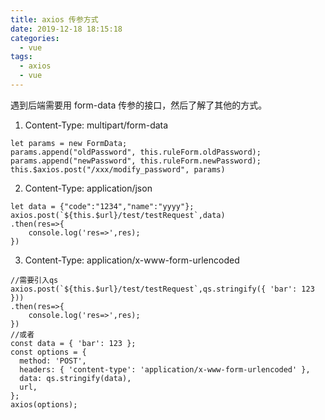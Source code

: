 ```yaml
---
title: axios 传参方式
date: 2019-12-18 18:15:18
categories:
  - vue
tags:
  - axios
  - vue
---
```


遇到后端需要用 form-data 传参的接口，然后了解了其他的方式。

<!-- more -->

1. Content-Type: multipart/form-data

```
let params = new FormData;
params.append("oldPassword", this.ruleForm.oldPassword);
params.append("newPassword", this.ruleForm.newPassword);
this.$axios.post("/xxx/modify_password", params)
```

2. Content-Type: application/json

```
let data = {"code":"1234","name":"yyyy"};
axios.post(`${this.$url}/test/testRequest`,data)
.then(res=>{
    console.log('res=>',res);
})
```

3. Content-Type: application/x-www-form-urlencoded

```
//需要引入qs
axios.post(`${this.$url}/test/testRequest`,qs.stringify({ 'bar': 123 }))
.then(res=>{
    console.log('res=>',res);
})
//或者
const data = { 'bar': 123 };
const options = {
  method: 'POST',
  headers: { 'content-type': 'application/x-www-form-urlencoded' },
  data: qs.stringify(data),
  url,
};
axios(options);
```
